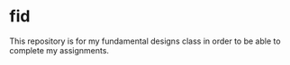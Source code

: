 # fid

This repository is for my fundamental designs class in order to be able to complete my assignments. 
